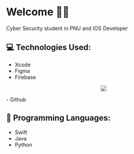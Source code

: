 # Welcome 👋🏻
Cyber Security student in PNU and IOS Developer

## 💻 Technologies Used:
- Xcode
- Figma
- Firebase <p align="center">
  <a href="https://skillicons.dev">
    <img src="https://skillicons.dev/icons?i=git,kubernetes,docker,c,vim" />
  </a>
</p>
- Github

## 🚀 Programming Languages:
- Swift
- Java
- Python



